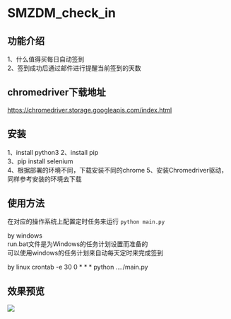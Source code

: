 # SMZDM_check_in

## 功能介绍
1、什么值得买每日自动签到  
2、签到成功后通过邮件进行提醒当前签到的天数

## chromedriver下载地址
https://chromedriver.storage.googleapis.com/index.html

## 安装
1、install python3 
2、install pip  
3、pip install selenium  
4、根据部署的环境不同，下载安装不同的chrome
5、安装Chromedriver驱动，同样参考安装的环境去下载

## 使用方法
在对应的操作系统上配置定时任务来运行 `python main.py`

by windows  
run.bat文件是为Windows的任务计划设置而准备的  
可以使用windows的任务计划来自动每天定时来完成签到

by linux
crontab -e 
30 0 *  *  * python ..../main.py

## 效果预览
![](https://ws2.sinaimg.cn/large/006tNc79gy1fop166qxxrj30yi1pc1l3.jpg)
